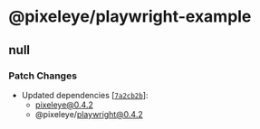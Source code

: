 # @pixeleye/playwright-example

## null

### Patch Changes

- Updated dependencies [[`7a2cb2b`](https://github.com/pixeleye-io/pixeleye/commit/7a2cb2be732cc81373eee13328132bf8b4570c45)]:
  - pixeleye@0.4.2
  - @pixeleye/playwright@0.4.2
